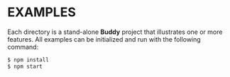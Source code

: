 # EXAMPLES

Each directory is a stand-alone **Buddy** project that illustrates one or more features. All examples can be initialized and run with the following command:

```bash
$ npm install
$ npm start
```
